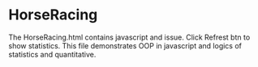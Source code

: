 # HorseRacing
The HorseRacing.html contains javascript and issue. Click Refrest btn to show statistics.
This file demonstrates OOP in javascript and logics of statistics and quantitative.
